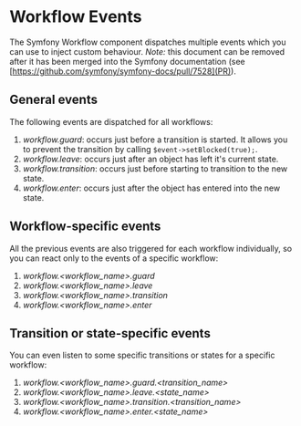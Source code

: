 Workflow Events
===============

The Symfony Workflow component dispatches multiple events which you can use to inject custom behaviour.
*Note:* this document can be removed after it has been merged into the Symfony documentation (see [https://github.com/symfony/symfony-docs/pull/7528](PR)).

General events
--------------

The following events are dispatched for all workflows:

1. _workflow.guard_: occurs just before a transition is started. It allows you to prevent the transition by calling `$event->setBlocked(true);`.
2. _workflow.leave_: occurs just after an object has left it's current state.
3. _workflow.transition_: occurs just before starting to transition to the new state.
4. _workflow.enter_: occurs just after the object has entered into the new state.

Workflow-specific events
------------------------

All the previous events are also triggered for each workflow individually, so you can react only to the events of a specific workflow:

1. _workflow.<workflow_name>.guard_
2. _workflow.<workflow_name>.leave_
3. _workflow.<workflow_name>.transition_
4. _workflow.<workflow_name>.enter_

Transition or state-specific events
-----------------------------------

You can even listen to some specific transitions or states for a specific workflow:

1. _workflow.<workflow_name>.guard.<transition_name>_
2. _workflow.<workflow_name>.leave.<state_name>_
3. _workflow.<workflow_name>.transition.<transition_name>_
4. _workflow.<workflow_name>.enter.<state_name>_
